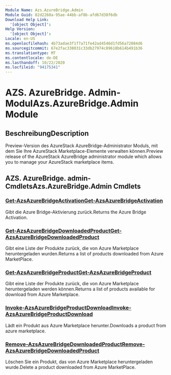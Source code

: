 ```yaml
---
Module Name: Azs.AzureBridge.Admin
Module Guid: 82d2260a-95ae-44bb-af8b-afd67d38f6db
Download Help Link:
  '[object Object]': 
Help Version:
  '[object Object]': 
Locale: en-US
ms.openlocfilehash: 4b73adae3f1f7a71fe42ad4546d1fd56a72084d6
ms.sourcegitcommit: 67e2fac338031c33db27974c89618b614b491b36
ms.translationtype: MT
ms.contentlocale: de-DE
ms.lasthandoff: 10/22/2020
ms.locfileid: "94175341"
---
```

# <span data-ttu-id="808be-101">AZS. AzureBridge. Admin-Modul</span><span class="sxs-lookup"><span data-stu-id="808be-101">Azs.AzureBridge.Admin Module</span></span>
## <span data-ttu-id="808be-102">Beschreibung</span><span class="sxs-lookup"><span data-stu-id="808be-102">Description</span></span>
<span data-ttu-id="808be-103">Preview-Version des AzureStack AzureBridge-Administrator Moduls, mit dem Sie Ihre AzureStack Marketplace-Elemente verwalten können.</span><span class="sxs-lookup"><span data-stu-id="808be-103">Preview release of the AzureStack AzureBridge administrator module which allows you to manage your AzureStack marketplace items.</span></span> 

## <span data-ttu-id="808be-104">AZS. AzureBridge. admin-Cmdlets</span><span class="sxs-lookup"><span data-stu-id="808be-104">Azs.AzureBridge.Admin Cmdlets</span></span>
### [<span data-ttu-id="808be-105">Get-AzsAzureBridgeActivation</span><span class="sxs-lookup"><span data-stu-id="808be-105">Get-AzsAzureBridgeActivation</span></span>](Get-AzsAzureBridgeActivation.md)
<span data-ttu-id="808be-106">Gibt die Azure Bridge-Aktivierung zurück.</span><span class="sxs-lookup"><span data-stu-id="808be-106">Returns the Azure Bridge Activation.</span></span>

### [<span data-ttu-id="808be-107">Get-AzsAzureBridgeDownloadedProduct</span><span class="sxs-lookup"><span data-stu-id="808be-107">Get-AzsAzureBridgeDownloadedProduct</span></span>](Get-AzsAzureBridgeDownloadedProduct.md)
<span data-ttu-id="808be-108">Gibt eine Liste der Produkte zurück, die von Azure Marketplace heruntergeladen wurden.</span><span class="sxs-lookup"><span data-stu-id="808be-108">Returns a list of products downloaded from Azure MarketPlace.</span></span>

### [<span data-ttu-id="808be-109">Get-AzsAzureBridgeProduct</span><span class="sxs-lookup"><span data-stu-id="808be-109">Get-AzsAzureBridgeProduct</span></span>](Get-AzsAzureBridgeProduct.md)
<span data-ttu-id="808be-110">Gibt eine Liste der Produkte zurück, die von Azure Marketplace heruntergeladen werden können.</span><span class="sxs-lookup"><span data-stu-id="808be-110">Returns a list of products available for download from Azure Marketplace.</span></span>

### [<span data-ttu-id="808be-111">Invoke-AzsAzureBridgeProductDownload</span><span class="sxs-lookup"><span data-stu-id="808be-111">Invoke-AzsAzureBridgeProductDownload</span></span>](Invoke-AzsAzureBridgeProductDownload.md)
<span data-ttu-id="808be-112">Lädt ein Produkt aus Azure Marketplace herunter.</span><span class="sxs-lookup"><span data-stu-id="808be-112">Downloads a product from azure marketplace.</span></span>

### [<span data-ttu-id="808be-113">Remove-AzsAzureBridgeDownloadedProduct</span><span class="sxs-lookup"><span data-stu-id="808be-113">Remove-AzsAzureBridgeDownloadedProduct</span></span>](Remove-AzsAzureBridgeDownloadedProduct.md)
<span data-ttu-id="808be-114">Löschen Sie ein Produkt, das von Azure Marketplace heruntergeladen wurde.</span><span class="sxs-lookup"><span data-stu-id="808be-114">Delete a product downloaded from Azure MarketPlace.</span></span>

